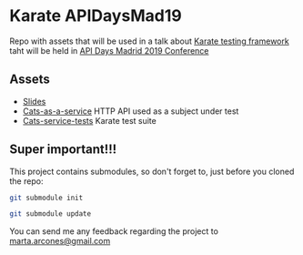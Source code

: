 # Karate APIDaysMad19
Repo with assets that will be used in a talk about [Karate testing framework](https://github.com/intuit/karate) taht will be held in [API Days Madrid 2019 Conference](http://apidaysmad.apiaddicts.org/)

## Assets
- [Slides](Slides.pdf) 
- [Cats-as-a-service](https://github.com/arcones/cats-as-a-service) HTTP API used as a subject under test
- [Cats-service-tests](https://github.com/arcones/cats-service-tests) Karate test suite

## Super important!!!
This project contains submodules, so don't forget to, just before you cloned the repo:
```bash
git submodule init
```
```bash
git submodule update
```

You can send me any feedback regarding the project to marta.arcones@gmail.com
